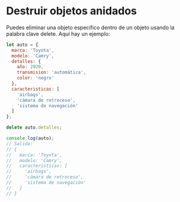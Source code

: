 # Destruir objetos anidados
Puedes eliminar una objeto específico dentro de un objeto usando la palabra clave delete. Aquí hay un ejemplo:

```javascript
let auto = {
  marca: 'Toyota',
  modelo: 'Camry',
  detalles: {
    año: 2020,
    transmision: 'automática',
    color: 'negro'
  },
  caracteristicas: [
    'airbags',
    'cámara de retroceso',
    'sistema de navegación'
  ]
};

delete auto.detalles;

console.log(auto);
// Salida:
// {
//   marca: 'Toyota',
//   modelo: 'Camry',
//   caracteristicas: [
//     'airbags',
//     'cámara de retroceso',
//     'sistema de navegación'
//   ]
// }
```